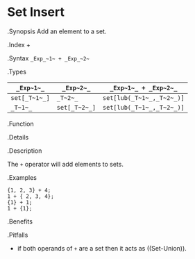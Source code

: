 # Set Insert

.Synopsis
Add an element to a set.

.Index
+

.Syntax
`_Exp_~1~ + _Exp_~2~`

.Types


| `_Exp~1~_`    |  `_Exp~2~_`    | `_Exp~1~_ + _Exp~2~_`       |
| --- | --- | --- |
| `set[_T~1~_]` |  `_T~2~_`      | `set[lub(_T~1~_,_T~2~_)]`   |
| `_T~1~_`      |  `set[_T~2~_]` | `set[lub(_T~1~_,_T~2~_)]`   |


.Function

.Details

.Description

The `+` operator will add elements to sets.

.Examples
```rascal-shell
{1, 2, 3} + 4;
1 + { 2, 3, 4};
{1} + 1;
1 + {1};
```

.Benefits

.Pitfalls

*  if both operands of `+` are a set then it acts as ((Set-Union)).

